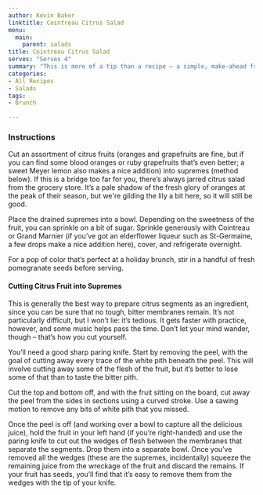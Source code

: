 ```yaml
---
author: Kevin Baker
linktitle: Cointreau Citrus Salad
menu:
  main:
    parent: salads
title: Cointreau Citrus Salad
serves: "Serves 4"
summary: "This is more of a tip than a recipe – a simple, make-ahead fruit salad that is perfect for brunch. "
categories:
- All Recipes
- Salads
tags:
- Brunch  

---
```

### Instructions

Cut an assortment of citrus fruits (oranges and grapefruits are fine, but if you can find some blood oranges or ruby grapefruits that’s even better; a sweet Meyer lemon also makes a nice addition) into supremes (method below).  If this is a bridge too far for you, there’s always jarred citrus salad from the grocery store. It’s a pale shadow of the fresh glory of oranges at the peak of their season, but we're gilding the lily a bit here, so it will still be good.

Place the drained supremes into a bowl. Depending on the sweetness of the fruit, you can sprinkle on a bit of sugar. Sprinkle generously with Cointreau or Grand Marnier (if you’ve got an elderflower liqueur such as St-Germaine, a few drops make a nice addition here), cover, and refrigerate overnight.

For a pop of color that’s perfect at a holiday brunch, stir in a handful of fresh pomegranate seeds before serving.

#### Cutting Citrus Fruit into Supremes
This is generally the best way to prepare citrus segments as an ingredient, since you can be sure that no tough, bitter membranes remain. It’s not particularly difficult, but I won’t lie: it’s tedious. It gets faster with practice, however, and some music helps pass the time. Don’t let your mind wander, though – that’s how you cut yourself.

You’ll need a good sharp paring knife. Start by removing the peel, with the goal of cutting away every trace of the white pith beneath the peel. This will involve cutting away some of the flesh of the fruit, but it’s better to lose some of that than to taste the bitter pith.

Cut the top and bottom off, and with the fruit sitting on the board, cut away the peel from the sides in sections using a curved stroke. Use a sawing motion to remove any bits of white pith that you missed.

Once the peel is off (and working over a bowl to capture all the delicious juice), hold the fruit in your left hand (if you’re right-handed) and use the paring knife to cut out the wedges of flesh between the membranes that separate the segments. Drop them into a separate bowl. Once you’ve removed all the wedges (these are the supremes, incidentally) squeeze the remaining juice from the wreckage of the fruit and discard the remains. If your fruit has seeds, you’ll find that it’s easy to remove them from the wedges with the tip of your knife.